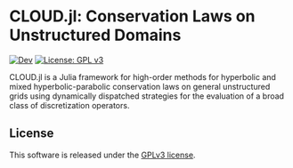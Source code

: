 # CLOUD.jl: Conservation Laws on Unstructured Domains

[![Dev](https://img.shields.io/badge/docs-dev-blue.svg)](https://tjbmontoya.com/CLOUD.jl/dev/) [![License: GPL v3](https://img.shields.io/badge/License-GPLv3-blue.svg)](https://www.gnu.org/licenses/gpl-3.0)

CLOUD.jl is a Julia framework for high-order methods for hyperbolic and mixed hyperbolic-parabolic conservation laws on general unstructured grids using dynamically dispatched strategies for the evaluation of a broad class of discretization operators. 
## License

This software is released under the [GPLv3 license](https://www.gnu.org/licenses/gpl-3.0.en.html).